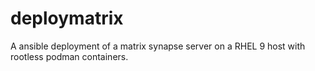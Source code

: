 # deploymatrix
A ansible deployment of a matrix synapse server on a RHEL 9 host with rootless podman containers.
